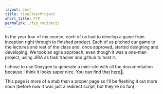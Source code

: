 ```yaml
---
layout: post
title: FinalYearProject
short_title: FYP
permalink: /fyp_redirect/
---
```

In the year four of my course, each of us had to develop a game from inception right through to finished product. Each of us pitched our game to the lectures and rest of the class and, once approved, started designing and developing. We took an agile approach, even though it was a one-man project, using JIRA as task tracker and github to host it.

I chose to use Doxygen to generate a mini-site with all the documentation because I think it looks super nice. You can find that [here:rocket:][fyp-link].

This page is more of a stub than a proper page so I'll be fleshing it out more soon (before now it was just a redirect script, but they're no fun).

[fyp-link]: http://AlexMeuer.github.io/FinalYearProject
